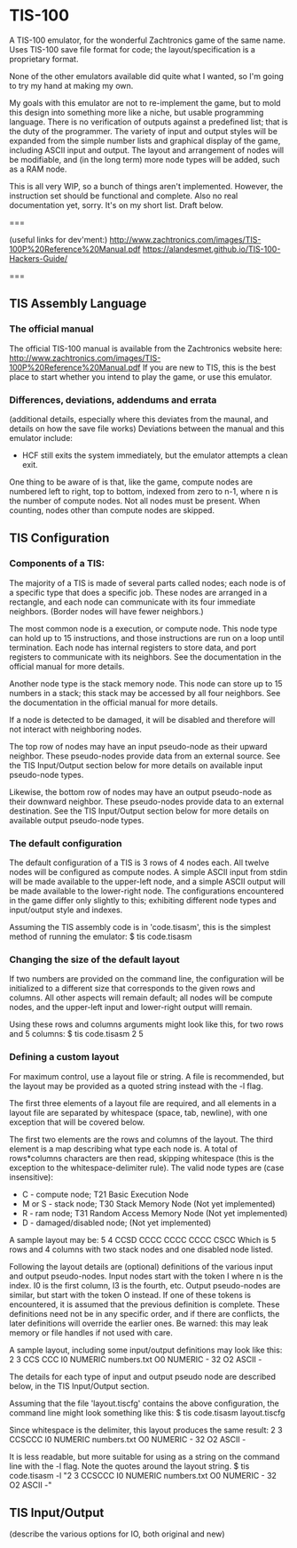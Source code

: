 # TIS-100
A TIS-100 emulator, for the wonderful Zachtronics game of the same name. Uses TIS-100 save file format for code; the layout/specification is a proprietary format.

None of the other emulators available did quite what I wanted, so I'm going to try my hand at making my own.

My goals with this emulator are not to re-implement the game, but to mold this design into something more like a niche, but usable programming language.
There is no verification of outputs against a predefined list; that is the duty of the programmer.
The variety of input and output styles will be expanded from the simple number lists and graphical display of the game, including ASCII input and output.
The layout and arrangement of nodes will be modifiable, and (in the long term) more node types will be added, such as a RAM node.

This is all very WIP, so a bunch of things aren't implemented. However, the instruction set should be functional
and complete. Also no real documentation yet, sorry. It's on my short list. Draft below.

===

(useful links for dev'ment:)
http://www.zachtronics.com/images/TIS-100P%20Reference%20Manual.pdf
https://alandesmet.github.io/TIS-100-Hackers-Guide/

===

## TIS Assembly Language

### The official manual
The official TIS-100 manual is available from the Zachtronics website here: http://www.zachtronics.com/images/TIS-100P%20Reference%20Manual.pdf
If you are new to TIS, this is the best place to start whether you intend to play the game, or use this emulator.

### Differences, deviations, addendums and errata
(additional details, especially where this deviates from the maunal, and details on how the save file works)
Deviations between the manual and this emulator include:
- HCF still exits the system immediately, but the emulator attempts a clean exit.

One thing to be aware of is that, like the game, compute nodes are numbered left to right, top to bottom, indexed from zero to n-1, where n is the number of compute nodes. Not all nodes must be present.
When counting, nodes other than compute nodes are skipped. 

## TIS Configuration

### Components of a TIS:
The majority of a TIS is made of several parts called nodes; each node is of a specific type that does a specific job.
These nodes are arranged in a rectangle, and each node can communicate with its four immediate neighbors. (Border nodes will have fewer neighbors.)

The most common node is a execution, or compute node. This node type can hold up to 15 instructions, and those instructions are run on a loop until termination.
Each node has internal registers to store data, and port registers to communicate with its neighbors. See the documentation in the official manual for more details.

Another node type is the stack memory node. This node can store up to 15 numbers in a stack; this stack may be accessed by all four neighbors. See the documentation in the official manual for more details.

If a node is detected to be damaged, it will be disabled and therefore will not interact with neighboring nodes.

The top row of nodes may have an input pseudo-node as their upward neighbor. These pseudo-nodes provide data from an external source.
See the TIS Input/Output section below for more details on available input pseudo-node types.

Likewise, the bottom row of nodes may have an output pseudo-node as their downward neighbor. These pseudo-nodes provide data to an external destination.
See the TIS Input/Output section below for more details on available output pseudo-node types.

### The default configuration
The default configuration of a TIS is 3 rows of 4 nodes each. All twelve nodes will be configured as compute nodes.
A simple ASCII input from stdin will be made available to the upper-left node, and a simple ASCII output will be made available to the lower-right node.
The configurations encountered in the game differ only slightly to this; exhibiting different node types and input/output style and indexes.

Assuming the TIS assembly code is in 'code.tisasm', this is the simplest method of running the emulator:
    $ tis code.tisasm

### Changing the size of the default layout
If two numbers are provided on the command line, the configuration will be initialized to a different size that corresponds to the given rows and columns.
All other aspects will remain default; all nodes will be compute nodes, and the upper-left input and lower-right output willl remain.

Using these rows and columns arguments might look like this, for two rows and 5 columns:
    $ tis code.tisasm 2 5

### Defining a custom layout
For maximum control, use a layout file or string. A file is recommended, but the layout may be provided as a quoted string instead with the -l flag.

The first three elements of a layout file are required, and all elements in a layout file are separated by whitespace (space, tab, newline), with one exception that will be covered below.

The first two elements are the rows and columns of the layout. The third element is a map describing what type each node is.
A total of rows*columns characters are then read, skipping whitespace (this is the exception to the whitespace-delimiter rule). The valid node types are (case insensitive):
- C - compute node; T21 Basic Execution Node
- M or S - stack node; T30 Stack Memory Node (Not yet implemented)
- R - ram node; T31 Random Access Memory Node (Not yet implemented)
- D - damaged/disabled node; (Not yet implemented)

A sample layout may be:
    5 4
    CCSD
    CCCC
    CCCC
    CCCC
    CSCC
Which is 5 rows and 4 columns with two stack nodes and one disabled node listed.

Following the layout details are (optional) definitions of the various input and output pseudo-nodes. Input nodes start with the token I<n> where n is the index. I0 is the first column, I3 is the fourth, etc.
Output pseudo-nodes are similar, but start with the token O<n> instead. If one of these tokens is encountered, it is assumed that the previous definition is complete. These definitions need not be in any specific order,
and if there are conflicts, the later definitions will override the earlier ones. Be warned: this may leak memory or file handles if not used with care.

A sample layout, including some input/output definitions may look like this:
    2 3
    CCS
    CCC
    I0 NUMERIC numbers.txt
    O0 NUMERIC - 32
    O2 ASCII -

The details for each type of input and output pseudo node are described below, in the TIS Input/Output section.

Assuming that the file 'layout.tiscfg' contains the above configuration, the command line might look something like this:
    $ tis code.tisasm layout.tiscfg

Since whitespace is the delimiter, this layout produces the same result:
    2 3 CCSCCC I0 NUMERIC numbers.txt O0 NUMERIC - 32 O2 ASCII -

It is less readable, but more suitable for using as a string on the command line with the -l flag. Note the quotes around the layout string.
    $ tis code.tisasm -l "2 3 CCSCCC I0 NUMERIC numbers.txt O0 NUMERIC - 32 O2 ASCII -"

## TIS Input/Output

(describe the various options for IO, both original and new)
